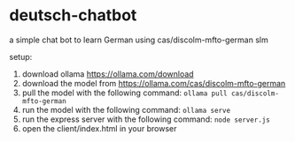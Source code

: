 # deutsch-chatbot
a simple chat bot to learn German
using cas/discolm-mfto-german slm

setup:
1. download ollama https://ollama.com/download
2. download the model from https://ollama.com/cas/discolm-mfto-german
3. pull the model with the following command:
```ollama pull cas/discolm-mfto-german```
4. run the model with the following command:
```ollama serve```
5. run the express server with the following command:
```node server.js```
6. open the client/index.html in your browser
